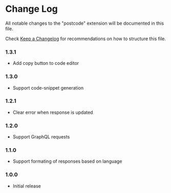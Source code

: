 # Change Log

All notable changes to the "postcode" extension will be documented in this file.

Check [Keep a Changelog](http://keepachangelog.com/) for recommendations on how to structure this file.

### 1.3.1

- Add copy button to code editor

### 1.3.0

- Support code-snippet generation

### 1.2.1

- Clear error when response is updated

### 1.2.0

- Support GraphQL requests

### 1.1.0

- Support formating of responses based on language

### 1.0.0

- Initial release
